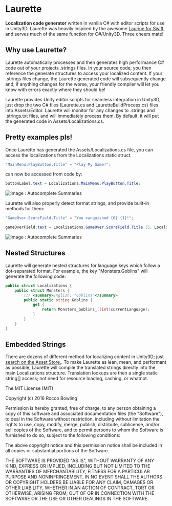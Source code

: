 # Laurette
**Localization code generator** written in vanilla C# with editor scripts for use in Unity3D. Laurette was heavily inspired by the awesome [Laurine for Swift](https://github.com/JiriTrecak/Laurine), and serves much of the same function for C#/Unity3D.  Three cheers mate!

## Why use Laurette?

Laurette automatically processes and then generates high performance C# code out of your projects .strings files. In your source code, you then reference the generate structures to access your localized content. If your .strings files change, the Laurette generated code will subsequently change and, if anything changes for the worse, your friendly compiler will let you know with errors exactly where they should be!

Laurette provides Unity editor scripts for seamless integration in Unity3D; just drop the two C# files (Laurette.cs and LauretteBuildProcess.cs) files into Assets/Editor. Laurette will monitor for any changes to .strings and .strings.txt files, and will immediately process them.  By default, it will put the generated code in Assets/Localizations.cs.

## Pretty examples pls!

Once Laurette has generated the Assets/Localizations.cs file, you can access the localizations from the Localizations static struct.

```C#
"MainMenu.PlayButton.Title" = "Play My Game!";
```

can now be accessed from code by:

```C#
buttonLabel.text = Localizations.MainMenu.PlayButton.Title;
```

![Image : Autocomplete Summaries]()


Laurette will also properly detect format strings, and provide built-in methods for them:

```C#
"GameOver.ScoreField.Title" = "You vanquished {0} {1}!";
```

```C#
gameOverField.text = Localizations.GameOver.ScoreField.Title (5, Localizations.Monsters.Goblins);
```

![Image : Autocomplete Summaries]()


## Nested Structures

Laurette will generate nested structures for language keys which follow a dot-separated format.  For example, the key "Monsters.Goblins" will generate the following code:

```C#
public struct Localizations {
	public struct Monsters {
		/// <summary>English: "Goblins"</summary>
		public static string Goblins {
			get {
				return Monsters_Goblins_[(int)currentLanguage];
			}
		}
	}
}
```

## Embedded Strings

There are dozens of different method for localizing content in Unity3D; just [search on the Asset Store.](https://www.assetstore.unity3d.com/en/#!/search/page=1/sortby=relevance/query=localization).  To make Laurette as lean, mean, and performant as possible,  Laurette will compile the translated strings directly into the main Localizations structure.  Translation lookups are then a single static string[] access; not need for resource loading, caching, or whatnot.


The MIT License (MIT)

Copyright (c) 2016 Rocco Bowling

Permission is hereby granted, free of charge, to any person obtaining a copy
of this software and associated documentation files (the "Software"), to deal
in the Software without restriction, including without limitation the rights
to use, copy, modify, merge, publish, distribute, sublicense, and/or sell
copies of the Software, and to permit persons to whom the Software is
furnished to do so, subject to the following conditions:

The above copyright notice and this permission notice shall be included in all
copies or substantial portions of the Software.

THE SOFTWARE IS PROVIDED "AS IS", WITHOUT WARRANTY OF ANY KIND, EXPRESS OR
IMPLIED, INCLUDING BUT NOT LIMITED TO THE WARRANTIES OF MERCHANTABILITY,
FITNESS FOR A PARTICULAR PURPOSE AND NONINFRINGEMENT. IN NO EVENT SHALL THE
AUTHORS OR COPYRIGHT HOLDERS BE LIABLE FOR ANY CLAIM, DAMAGES OR OTHER
LIABILITY, WHETHER IN AN ACTION OF CONTRACT, TORT OR OTHERWISE, ARISING FROM,
OUT OF OR IN CONNECTION WITH THE SOFTWARE OR THE USE OR OTHER DEALINGS IN THE
SOFTWARE.
